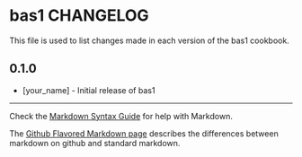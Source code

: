 # bas1 CHANGELOG

This file is used to list changes made in each version of the bas1 cookbook.

## 0.1.0
- [your_name] - Initial release of bas1

- - -
Check the [Markdown Syntax Guide](http://daringfireball.net/projects/markdown/syntax) for help with Markdown.

The [Github Flavored Markdown page](http://github.github.com/github-flavored-markdown/) describes the differences between markdown on github and standard markdown.
